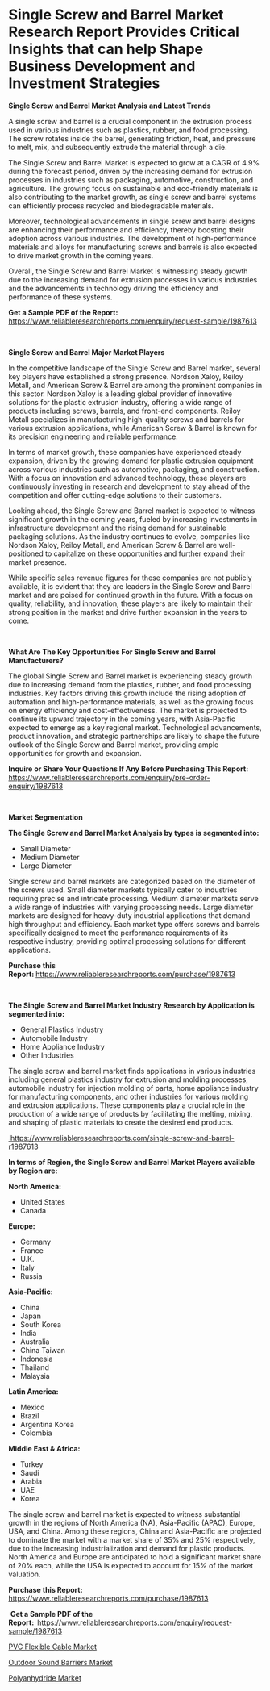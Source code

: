 <p><h1>Single Screw and Barrel Market Research Report Provides Critical Insights that can help Shape Business Development and Investment Strategies</h1></p><p><strong>Single Screw and Barrel Market Analysis and Latest Trends</strong></p>
<p><p>A single screw and barrel is a crucial component in the extrusion process used in various industries such as plastics, rubber, and food processing. The screw rotates inside the barrel, generating friction, heat, and pressure to melt, mix, and subsequently extrude the material through a die. </p><p>The Single Screw and Barrel Market is expected to grow at a CAGR of 4.9% during the forecast period, driven by the increasing demand for extrusion processes in industries such as packaging, automotive, construction, and agriculture. The growing focus on sustainable and eco-friendly materials is also contributing to the market growth, as single screw and barrel systems can efficiently process recycled and biodegradable materials.</p><p>Moreover, technological advancements in single screw and barrel designs are enhancing their performance and efficiency, thereby boosting their adoption across various industries. The development of high-performance materials and alloys for manufacturing screws and barrels is also expected to drive market growth in the coming years.</p><p>Overall, the Single Screw and Barrel Market is witnessing steady growth due to the increasing demand for extrusion processes in various industries and the advancements in technology driving the efficiency and performance of these systems.</p></p>
<p><strong>Get a Sample PDF of the Report:&nbsp;</strong> <a href="https://www.reliableresearchreports.com/enquiry/request-sample/1987613">https://www.reliableresearchreports.com/enquiry/request-sample/1987613</a></p>
<p>&nbsp;</p>
<p><strong>Single Screw and Barrel Major Market Players</strong></p>
<p><p>In the competitive landscape of the Single Screw and Barrel market, several key players have established a strong presence. Nordson Xaloy, Reiloy Metall, and American Screw & Barrel are among the prominent companies in this sector. Nordson Xaloy is a leading global provider of innovative solutions for the plastic extrusion industry, offering a wide range of products including screws, barrels, and front-end components. Reiloy Metall specializes in manufacturing high-quality screws and barrels for various extrusion applications, while American Screw & Barrel is known for its precision engineering and reliable performance.</p><p>In terms of market growth, these companies have experienced steady expansion, driven by the growing demand for plastic extrusion equipment across various industries such as automotive, packaging, and construction. With a focus on innovation and advanced technology, these players are continuously investing in research and development to stay ahead of the competition and offer cutting-edge solutions to their customers.</p><p>Looking ahead, the Single Screw and Barrel market is expected to witness significant growth in the coming years, fueled by increasing investments in infrastructure development and the rising demand for sustainable packaging solutions. As the industry continues to evolve, companies like Nordson Xaloy, Reiloy Metall, and American Screw & Barrel are well-positioned to capitalize on these opportunities and further expand their market presence.</p><p>While specific sales revenue figures for these companies are not publicly available, it is evident that they are leaders in the Single Screw and Barrel market and are poised for continued growth in the future. With a focus on quality, reliability, and innovation, these players are likely to maintain their strong position in the market and drive further expansion in the years to come.</p></p>
<p>&nbsp;</p>
<p><strong>What Are The Key Opportunities For Single Screw and Barrel Manufacturers?</strong></p>
<p><p>The global Single Screw and Barrel market is experiencing steady growth due to increasing demand from the plastics, rubber, and food processing industries. Key factors driving this growth include the rising adoption of automation and high-performance materials, as well as the growing focus on energy efficiency and cost-effectiveness. The market is projected to continue its upward trajectory in the coming years, with Asia-Pacific expected to emerge as a key regional market. Technological advancements, product innovation, and strategic partnerships are likely to shape the future outlook of the Single Screw and Barrel market, providing ample opportunities for growth and expansion.</p></p>
<p><strong>Inquire or Share Your Questions If Any Before Purchasing This Report:</strong> <a href="https://www.reliableresearchreports.com/enquiry/pre-order-enquiry/1987613">https://www.reliableresearchreports.com/enquiry/pre-order-enquiry/1987613</a></p>
<p>&nbsp;</p>
<p><strong>Market Segmentation</strong></p>
<p><strong>The Single Screw and Barrel Market Analysis by types is segmented into:</strong></p>
<p><ul><li>Small Diameter</li><li>Medium Diameter</li><li>Large Diameter</li></ul></p>
<p><p>Single screw and barrel markets are categorized based on the diameter of the screws used. Small diameter markets typically cater to industries requiring precise and intricate processing. Medium diameter markets serve a wide range of industries with varying processing needs. Large diameter markets are designed for heavy-duty industrial applications that demand high throughput and efficiency. Each market type offers screws and barrels specifically designed to meet the performance requirements of its respective industry, providing optimal processing solutions for different applications.</p></p>
<p><strong>Purchase this Report:&nbsp;</strong><a href="https://www.reliableresearchreports.com/purchase/1987613">https://www.reliableresearchreports.com/purchase/1987613</a></p>
<p>&nbsp;</p>
<p><strong>The Single Screw and Barrel Market Industry Research by Application is segmented into:</strong></p>
<p><ul><li>General Plastics Industry</li><li>Automobile Industry</li><li>Home Appliance Industry</li><li>Other Industries</li></ul></p>
<p><p>The single screw and barrel market finds applications in various industries including general plastics industry for extrusion and molding processes, automobile industry for injection molding of parts, home appliance industry for manufacturing components, and other industries for various molding and extrusion applications. These components play a crucial role in the production of a wide range of products by facilitating the melting, mixing, and shaping of plastic materials to create the desired end products.</p></p>
<p><a href="https://www.reliableresearchreports.com/single-screw-and-barrel-r1987613">&nbsp;https://www.reliableresearchreports.com/single-screw-and-barrel-r1987613</a></p>
<p><strong>In terms of Region, the Single Screw and Barrel Market Players available by Region are:</strong></p>
<p>
    <p> <strong> North America: </strong>
        <ul>
            <li>United States</li>
            <li>Canada</li>
        </ul>
        </p> 
    <p> <strong> Europe: </strong>
        <ul>
            <li>Germany</li>
            <li>France</li>
            <li>U.K.</li>
            <li>Italy</li>
            <li>Russia</li>
        </ul>
        </p> 
    <p> <strong> Asia-Pacific: </strong>
        <ul>
            <li>China</li>
            <li>Japan</li>
            <li>South Korea</li>
            <li>India</li>
            <li>Australia</li>
            <li>China Taiwan</li>
            <li>Indonesia</li>
            <li>Thailand</li>
            <li>Malaysia</li>
        </ul>
        </p> 
    <p> <strong> Latin America: </strong>
        <ul>
            <li>Mexico</li>
            <li>Brazil</li>
            <li>Argentina Korea</li>
            <li>Colombia</li>
        </ul>
        </p> 
    <p> <strong> Middle East & Africa: </strong>
        <ul>
            <li>Turkey</li>
            <li>Saudi</li>
            <li>Arabia</li>
            <li>UAE</li>
            <li>Korea</li>
        </ul>
    </p>
    </p>
<p><p>The single screw and barrel market is expected to witness substantial growth in the regions of North America (NA), Asia-Pacific (APAC), Europe, USA, and China. Among these regions, China and Asia-Pacific are projected to dominate the market with a market share of 35% and 25% respectively, due to the increasing industrialization and demand for plastic products. North America and Europe are anticipated to hold a significant market share of 20% each, while the USA is expected to account for 15% of the market valuation.</p></p>
<p><strong>Purchase this Report: </strong><a href="https://www.reliableresearchreports.com/purchase/1987613">https://www.reliableresearchreports.com/purchase/1987613</a></p>
<p>&nbsp;<strong>Get a Sample PDF of the Report:&nbsp;&nbsp;</strong><a href="https://www.reliableresearchreports.com/enquiry/request-sample/1987613">https://www.reliableresearchreports.com/enquiry/request-sample/1987613</a></p>
<p><strong></strong></p>
<p><p><a href="https://www.linkedin.com/pulse/analyzing-pvc-flexible-cable-market-global-industry-hqb4f?trackingId=e2AdSAd%2B2hcdkxoLI00ZRw%3D%3D">PVC Flexible Cable Market</a></p><p><a href="https://www.linkedin.com/pulse/outdoor-sound-barriers-market-size-growth-forecast-from-2024-lxeie?trackingId=zvp2bJGTFL78RB9oixNCnw%3D%3D">Outdoor Sound Barriers Market</a></p><p><a href="https://www.linkedin.com/pulse/polyanhydride-market-research-report-forecasted-period-from-7wube?trackingId=%2FbtIDXHa8tgBd0rlY29nhg%3D%3D">Polyanhydride Market</a></p></p>